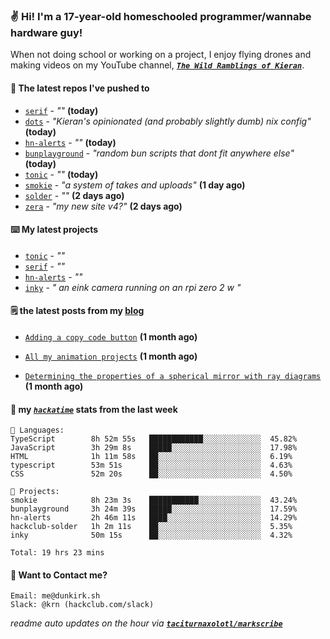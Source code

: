 ### ✌️ Hi! I'm a 17-year-old homeschooled programmer/wannabe hardware guy!

When not doing school or working on a project, I enjoy flying drones and making videos on my YouTube channel, [**_`The Wild Ramblings of Kieran`_**](https://youtube.com/@kieran.rambles).

#### 👷 The latest repos I've pushed to

- [`serif`](https://github.com/taciturnaxolotl/serif) - _""_ **(today)**
- [`dots`](https://github.com/taciturnaxolotl/dots) - _"Kieran's opinionated (and probably slightly dumb) nix config"_ **(today)**
- [`hn-alerts`](https://github.com/taciturnaxolotl/hn-alerts) - _""_ **(today)**
- [`bunplayground`](https://github.com/taciturnaxolotl/bunplayground) - _"random bun scripts that dont fit anywhere else"_ **(today)**
- [`tonic`](https://github.com/taciturnaxolotl/tonic) - _""_ **(today)**
- [`smokie`](https://github.com/taciturnaxolotl/smokie) - _"a system of takes and uploads"_ **(1 day ago)**
- [`solder`](https://github.com/hackclub/solder) - _""_ **(2 days ago)**
- [`zera`](https://github.com/taciturnaxolotl/zera) - _"my new site v4?"_ **(2 days ago)**

#### ⌨️ My latest projects

- [`tonic`](https://github.com/taciturnaxolotl/tonic) - _""_
- [`serif`](https://github.com/taciturnaxolotl/serif) - _""_
- [`hn-alerts`](https://github.com/taciturnaxolotl/hn-alerts) - _""_
- [`inky`](https://github.com/taciturnaxolotl/inky) - _" an eink camera running on an rpi zero 2 w "_

#### 🗒️ the latest posts from my [blog](https://dunkirk.sh)

- [`Adding a copy code button`](https://dunkirk.sh/blog/adding-a-copy-button/) **(1 month ago)**

- [`All my animation projects`](https://dunkirk.sh/blog/my-animations/) **(1 month ago)**

- [`Determining the properties of a spherical mirror with ray diagrams`](https://dunkirk.sh/blog/spherical-ray-diagrams/) **(1 month ago)**



#### 📡 my [_`hackatime`_](https://waka.hackclub.com) stats from the last week

```text
💾 Languages:
TypeScript        8h 52m 55s   ████████████░░░░░░░░░░░░░  45.82%
JavaScript        3h 29m 8s    █████░░░░░░░░░░░░░░░░░░░░  17.98%
HTML              1h 11m 58s   ██░░░░░░░░░░░░░░░░░░░░░░░  6.19%
typescript        53m 51s      ██░░░░░░░░░░░░░░░░░░░░░░░  4.63%
CSS               52m 20s      ██░░░░░░░░░░░░░░░░░░░░░░░  4.50%

💼 Projects:
smokie            8h 23m 3s    ███████████░░░░░░░░░░░░░░  43.24%
bunplayground     3h 24m 39s   █████░░░░░░░░░░░░░░░░░░░░  17.59%
hn-alerts         2h 46m 11s   ████░░░░░░░░░░░░░░░░░░░░░  14.29%
hackclub-solder   1h 2m 11s    ██░░░░░░░░░░░░░░░░░░░░░░░  5.35%
inky              50m 15s      ██░░░░░░░░░░░░░░░░░░░░░░░  4.32%

Total: 19 hrs 23 mins
```

#### 📮 Want to Contact me?

```text
Email: me@dunkirk.sh
Slack: @krn (hackclub.com/slack)
```

_readme auto updates on the hour via [**`taciturnaxolotl/markscribe`**](https://github.com/taciturnaxolotl/markscribe)_
